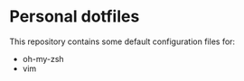 # Personal dotfiles

This repository contains some default configuration files for:

* oh-my-zsh
* vim

